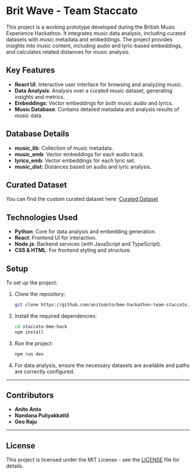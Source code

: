 
# Brit Wave - Team Staccato

This project is a working prototype developed during the British Music Experience Hackathon. It integrates music data analysis, including curated datasets with music metadata and embeddings. The project provides insights into music content, including audio and lyric-based embeddings, and calculates related distances for music analysis.

## Key Features

- **React UI**: Interactive user interface for browsing and analyzing music.
- **Data Analysis**: Analysis over a curated music dataset, generating insights and metrics.
- **Embeddings**: Vector embeddings for both music audio and lyrics.
- **Music Database**: Contains detailed metadata and analysis results of music data.

## Database Details

- **music_lib**: Collection of music metadata.
- **music_emb**: Vector embeddings for each audio track.
- **lyrics_emb**: Vector embeddings for each lyric set.
- **music_dist**: Distances based on audio and lyric analysis.

## Curated Dataset

You can find the custom curated dataset here:
[Curated Dataset](https://drive.google.com/file/d/1YbuuJDMo1VTzeIBByCp5x1fJGO2M3TqH/view?usp=share_link)

## Technologies Used

- **Python**: Core for data analysis and embedding generation.
- **React**: Frontend UI for interaction.
- **Node.js**: Backend services (with JavaScript and TypeScript).
- **CSS & HTML**: For frontend styling and structure.

## Setup

To set up the project:

1. Clone the repository:
   ```bash
   git clone https://github.com/anitoanto/bme-hackathon-team-staccato.git
   ```

2. Install the required dependencies:
   ```bash
   cd staccato-bme-hack
   npm install
   ```

3. Run the project:
   ```bash
   npm run dev
   ```

4. For data analysis, ensure the necessary datasets are available and paths are correctly configured.

---

## Contributors

- **Anito Anto**  
- **Nandana Puliyakkattil**  
- **Geo Raju**

---

## License

This project is licensed under the MIT License - see the [LICENSE](LICENSE) file for details.
